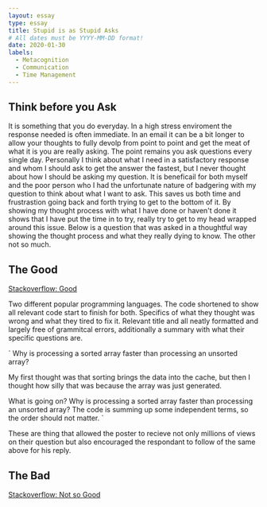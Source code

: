 ```yaml
---
layout: essay
type: essay
title: Stupid is as Stupid Asks
# All dates must be YYYY-MM-DD format!
date: 2020-01-30
labels:
  - Metacognition
  - Communication
  - Time Management
---
```


## Think before you Ask

It is something that you do everyday. In a high stress enviroment the response needed is often immediate. In an email it can be a bit longer to allow your thoughts to fully devolp from point to point and get the meat of what it is you are really asking. The point remains you ask questions every single day. Personally I think about what I need in a satisfactory response and whom I should ask to get the answer the fastest, but I never thought about how I should be asking my question. It is beneficail for both myself and the poor person who I had the unfortunate nature of badgering with my question to think about what I want to ask. This saves us both time and frustrastion going back and forth trying to get to the bottom of it. By showing my thought process with what I have done or haven't done it shows that I have put the time in to try, really try to get to my head wrapped around this issue. Below is a question that was asked in a thoughtful way showing the thought process and what they really dying to know. The other not so much.

## The Good

[Stackoverflow: Good](https://stackoverflow.com/questions/11227809/why-is-processing-a-sorted-array-faster-than-processing-an-unsorted-array)

Two different popular programming languages. The code shortened to show all relevant code start to finish for both. Specifics of what they thought was wrong and what they tired to fix it. Relevant title and all neatly formatted and largely free of grammitcal errors, additionally a summary with what their specific questions are. 

`
Why is processing a sorted array faster than processing an unsorted array?

My first thought was that sorting brings the data into the cache, but then I thought how silly that was because the array was just generated.

What is going on?
Why is processing a sorted array faster than processing an unsorted array?
The code is summing up some independent terms, so the order should not matter.
`


These are thing that allowed the poster to recieve not only millions of views on their question but also encouraged the respondant to follow of the same above for his reply. 

## The Bad

[Stackoverflow: Not so Good](https://stackoverflow.com/questions/59977462/unity-gameobject-colour-change)

